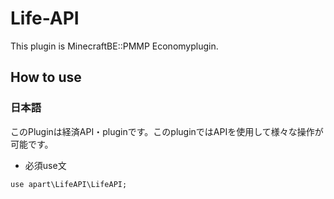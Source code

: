 # Life-API
This plugin is MinecraftBE::PMMP Economyplugin.  

## How to use

### 日本語
このPluginは経済API・pluginです。このpluginではAPIを使用して様々な操作が可能です。  
- 必須use文
```
use apart\LifeAPI\LifeAPI;
```
